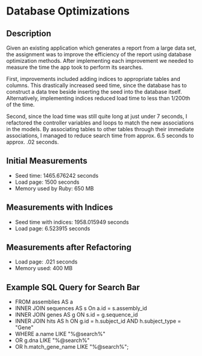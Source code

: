 # Database Optimizations

## Description

Given an existing application which generates a report from a large data set, the assignment was to improve the efficiency of the report using database optimization methods. After implementing each improvement we needed to measure the time the app took to perform its searches.

First, improvements included adding indices to appropriate tables and columns. This drastically increased seed time, since the database has to construct a data tree beside inserting the seed into the database itself. Alternatively, implementing indices reduced load time to less than 1/200th of the time.

Second, since the load time was still quite long at just under 7 seconds, I refactored the controller variables and loops to match the new associations in the models. By associating tables to other tables through their immediate associations, I managed to reduce search time from approx. 6.5 seconds to approx. .02 seconds.

## Initial Measurements

* Seed time: 1465.676242 seconds
* Load page: 1500 seconds
* Memory used by Ruby: 650 MB

## Measurements with Indices

* Seed time with indices: 1958.015949 seconds
* Load page: 6.523915 seconds

## Measurements after Refactoring

* Load page: .021 seconds
* Memory used: 400 MB

## Example SQL Query for Search Bar

* FROM assemblies AS a
*  INNER JOIN sequences AS s On a.id = s.assembly_id
*  INNER JOIN genes AS g ON s.id = g.sequence_id
*  INNER JOIN hits AS h ON g.id = h.subject_id AND h.subject_type = "Gene"
* WHERE a.name LIKE "%@search%"
*  OR g.dna LIKE "%@search%"
*  OR h.match_gene_name LIKE "%@search%";
